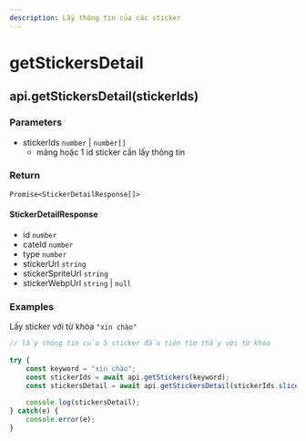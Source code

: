 ```yaml
---
description: Lấy thông tin của các sticker
---
```


# getStickersDetail

## api.getStickersDetail(stickerIds)

### Parameters

* stickerIds `number` | `number[]`&#x20;
  * mảng hoặc 1 id sticker cần lấy thông tin

### Return

`Promise<StickerDetailResponse[]>`

#### StickerDetailResponse

* id `number`
* cateId `number`
* type `number`
* stickerUrl `string`
* stickerSpriteUrl `string`
* stickerWebpUrl `string` | `null`

### Examples

Lấy sticker với từ khóa `"xin chào"`

```javascript
// lấy thông tin của 5 sticker đầu tiên tìm thấy với từ khóa
    
try {
    const keyword = "xin chào";
    const stickerIds = await api.getStickers(keyword);
    const stickersDetail = await api.getStickersDetail(stickerIds.slice(0, 5));
    
    console.log(stickersDetail);
} catch(e) {
    console.error(e);
}
```
